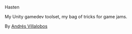 Hasten

My Unity gamedev toolset, my bag of tricks for game jams.
  

By [Andrés Villalobos](twitter.com/matnesis)
